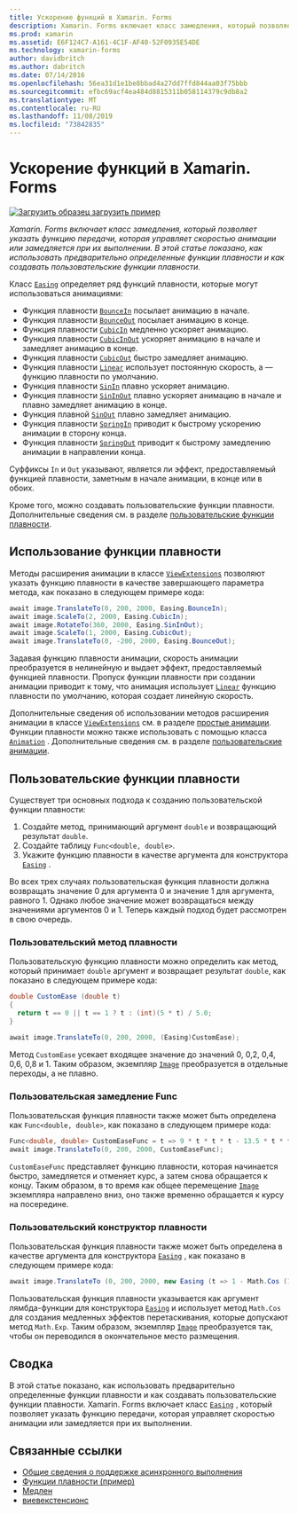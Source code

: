 ```yaml
---
title: Ускорение функций в Xamarin. Forms
description: Xamarin. Forms включает класс замедления, который позволяет указать функцию передачи, которая управляет скоростью анимации или замедляется при их выполнении. В этой статье показано, как использовать предварительно определенные функции плавности и как создавать пользовательские функции плавности.
ms.prod: xamarin
ms.assetid: E6F124C7-A161-4C1F-AF40-52F0935E54DE
ms.technology: xamarin-forms
author: davidbritch
ms.author: dabritch
ms.date: 07/14/2016
ms.openlocfilehash: 56ea31d1e1be8bbad4a27dd7ffd844aa03f75bbb
ms.sourcegitcommit: efbc69acf4ea484d8815311b058114379c9db8a2
ms.translationtype: MT
ms.contentlocale: ru-RU
ms.lasthandoff: 11/08/2019
ms.locfileid: "73842835"
---
```

# <a name="easing-functions-in-xamarinforms"></a>Ускорение функций в Xamarin. Forms

[![Загрузить образец](~/media/shared/download.png) загрузить пример](https://docs.microsoft.com/samples/xamarin/xamarin-forms-samples/userinterface-animation-easing)

_Xamarin. Forms включает класс замедления, который позволяет указать функцию передачи, которая управляет скоростью анимации или замедляется при их выполнении. В этой статье показано, как использовать предварительно определенные функции плавности и как создавать пользовательские функции плавности._

Класс [`Easing`](xref:Xamarin.Forms.Easing) определяет ряд функций плавности, которые могут использоваться анимациями:

- Функция плавности [`BounceIn`](xref:Xamarin.Forms.Easing.BounceIn) посылает анимацию в начале.
- Функция плавности [`BounceOut`](xref:Xamarin.Forms.Easing.BounceOut) посылает анимацию в конце.
- Функция плавности [`CubicIn`](xref:Xamarin.Forms.Easing.CubicIn) медленно ускоряет анимацию.
- Функция плавности [`CubicInOut`](xref:Xamarin.Forms.Easing.CubicInOut) ускоряет анимацию в начале и замедляет анимацию в конце.
- Функция плавности [`CubicOut`](xref:Xamarin.Forms.Easing.CubicOut) быстро замедляет анимацию.
- Функция плавности [`Linear`](xref:Xamarin.Forms.Easing.Linear) использует постоянную скорость, а — функцию плавности по умолчанию.
- Функция плавности [`SinIn`](xref:Xamarin.Forms.Easing.SinIn) плавно ускоряет анимацию.
- Функция плавности [`SinInOut`](xref:Xamarin.Forms.Easing.SinInOut) плавно ускоряет анимацию в начале и плавно замедляет анимацию в конце.
- Функция плавной [`SinOut`](xref:Xamarin.Forms.Easing.SinOut) плавно замедляет анимацию.
- Функция плавности [`SpringIn`](xref:Xamarin.Forms.Easing.SpringIn) приводит к быстрому ускорению анимации в сторону конца.
- Функция плавности [`SpringOut`](xref:Xamarin.Forms.Easing.SpringOut) приводит к быстрому замедлению анимации в направлении конца.

Суффиксы `In` и `Out` указывают, является ли эффект, предоставляемый функцией плавности, заметным в начале анимации, в конце или в обоих.

Кроме того, можно создавать пользовательские функции плавности. Дополнительные сведения см. в разделе [пользовательские функции плавности](#customeasing).

## <a name="consuming-an-easing-function"></a>Использование функции плавности

Методы расширения анимации в классе [`ViewExtensions`](xref:Xamarin.Forms.ViewExtensions) позволяют указать функцию плавности в качестве завершающего параметра метода, как показано в следующем примере кода:

```csharp
await image.TranslateTo(0, 200, 2000, Easing.BounceIn);
await image.ScaleTo(2, 2000, Easing.CubicIn);
await image.RotateTo(360, 2000, Easing.SinInOut);
await image.ScaleTo(1, 2000, Easing.CubicOut);
await image.TranslateTo(0, -200, 2000, Easing.BounceOut);
```

Задавая функцию плавности анимации, скорость анимации преобразуется в нелинейную и выдает эффект, предоставляемый функцией плавности. Пропуск функции плавности при создании анимации приводит к тому, что анимация использует [`Linear`](xref:Xamarin.Forms.Easing.Linear) функцию плавности по умолчанию, которая создает линейную скорость.

Дополнительные сведения об использовании методов расширения анимации в классе [`ViewExtensions`](xref:Xamarin.Forms.ViewExtensions) см. в разделе [простые анимации](~/xamarin-forms/user-interface/animation/simple.md). Функции плавности можно также использовать с помощью класса [`Animation`](xref:Xamarin.Forms.Animation) . Дополнительные сведения см. в разделе [пользовательские анимации](~/xamarin-forms/user-interface/animation/custom.md).

<a name="customeasing" />

## <a name="custom-easing-functions"></a>Пользовательские функции плавности

Существует три основных подхода к созданию пользовательской функции плавности:

1. Создайте метод, принимающий аргумент `double` и возвращающий результат `double`.
1. Создайте таблицу `Func<double, double>`.
1. Укажите функцию плавности в качестве аргумента для конструктора [`Easing`](xref:Xamarin.Forms.Easing) .

Во всех трех случаях пользовательская функция плавности должна возвращать значение 0 для аргумента 0 и значение 1 для аргумента, равного 1. Однако любое значение может возвращаться между значениями аргументов 0 и 1. Теперь каждый подход будет рассмотрен в свою очередь.

### <a name="custom-easing-method"></a>Пользовательский метод плавности

Пользовательскую функцию плавности можно определить как метод, который принимает `double` аргумент и возвращает результат `double`, как показано в следующем примере кода:

```csharp
double CustomEase (double t)
{
  return t == 0 || t == 1 ? t : (int)(5 * t) / 5.0;
}

await image.TranslateTo(0, 200, 2000, (Easing)CustomEase);
```

Метод `CustomEase` усекает входящее значение до значений 0, 0,2, 0,4, 0,6, 0,8 и 1. Таким образом, экземпляр [`Image`](xref:Xamarin.Forms.Image) преобразуется в отдельные переходы, а не плавно.

### <a name="custom-easing-func"></a>Пользовательская замедление Func

Пользовательская функция плавности также может быть определена как `Func<double, double>`, как показано в следующем примере кода:

```csharp
Func<double, double> CustomEaseFunc = t => 9 * t * t * t - 13.5 * t * t + 5.5 * t;
await image.TranslateTo(0, 200, 2000, CustomEaseFunc);
```

`CustomEaseFunc` представляет функцию плавности, которая начинается быстро, замедляется и отменяет курс, а затем снова обращается к концу. Таким образом, в то время как общее перемещение [`Image`](xref:Xamarin.Forms.Image) экземпляра направлено вниз, оно также временно обращается к курсу на посередине.

### <a name="custom-easing-constructor"></a>Пользовательский конструктор плавности

Пользовательская функция плавности также может быть определена в качестве аргумента для конструктора [`Easing`](xref:Xamarin.Forms.Easing) , как показано в следующем примере кода:

```csharp
await image.TranslateTo (0, 200, 2000, new Easing (t => 1 - Math.Cos (10 * Math.PI * t) * Math.Exp (-5 * t)));
```

Пользовательская функция плавности указывается как аргумент лямбда-функции для конструктора [`Easing`](xref:Xamarin.Forms.Easing) и использует метод `Math.Cos` для создания медленных эффектов перетаскивания, которые допускают метод `Math.Exp`. Таким образом, экземпляр [`Image`](xref:Xamarin.Forms.Image) преобразуется так, чтобы он переводился в окончательное место размещения.

## <a name="summary"></a>Сводка

В этой статье показано, как использовать предварительно определенные функции плавности и как создавать пользовательские функции плавности. Xamarin. Forms включает класс [`Easing`](xref:Xamarin.Forms.Easing) , который позволяет указать функцию передачи, которая управляет скоростью анимации или замедляется при их выполнении.

## <a name="related-links"></a>Связанные ссылки

- [Общие сведения о поддержке асинхронного выполнения](~/cross-platform/platform/async.md)
- [Функции плавности (пример)](https://docs.microsoft.com/samples/xamarin/xamarin-forms-samples/userinterface-animation-easing)
- [Медлен](xref:Xamarin.Forms.Easing)
- [виевекстенсионс](xref:Xamarin.Forms.ViewExtensions)
